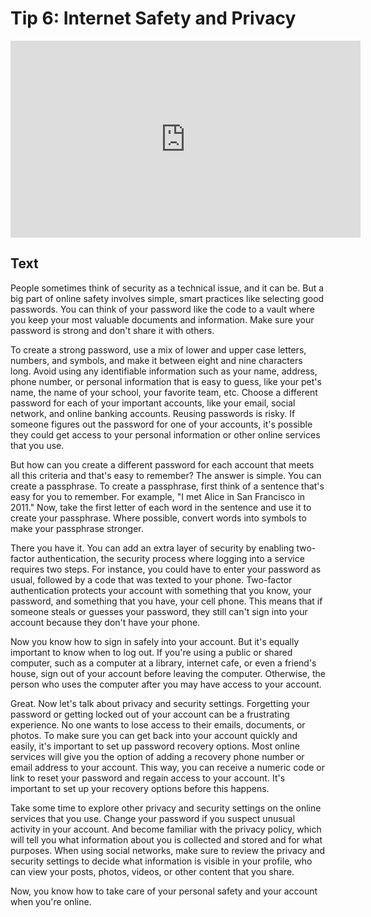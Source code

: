 # Tip 6: Internet Safety and Privacy

<iframe width="560" height="315" src="https://www.youtube.com/embed/25G4tLVH1JE?si=Cf1Fhi3PSO03RcFN" title="YouTube video player" frameborder="0" allow="accelerometer; autoplay; clipboard-write; encrypted-media; gyroscope; picture-in-picture; web-share" allowfullscreen></iframe>

<br/>

## Text

People sometimes think of security as a technical issue, and it can be. But a big part of online safety involves simple, smart practices like selecting good passwords. You can think of your password like the code to a vault where you keep your most valuable documents and information. Make sure your password is strong and don't share it with others.

To create a strong password, use a mix of lower and upper case letters, numbers, and symbols, and make it between eight and nine characters long. Avoid using any identifiable information such as your name, address, phone number, or personal information that is easy to guess, like your pet's name, the name of your school, your favorite team, etc. Choose a different password for each of your important accounts, like your email, social network, and online banking accounts. Reusing passwords is risky. If someone figures out the password for one of your accounts, it's possible they could get access to your personal information or other online services that you use.

But how can you create a different password for each account that meets all this criteria and that's easy to remember? The answer is simple. You can create a passphrase. To create a passphrase, first think of a sentence that's easy for you to remember. For example, "I met Alice in San Francisco in 2011." Now, take the first letter of each word in the sentence and use it to create your passphrase. Where possible, convert words into symbols to make your passphrase stronger.

There you have it. You can add an extra layer of security by enabling two-factor authentication, the security process where logging into a service requires two steps. For instance, you could have to enter your password as usual, followed by a code that was texted to your phone. Two-factor authentication protects your account with something that you know, your password, and something that you have, your cell phone. This means that if someone steals or guesses your password, they still can't sign into your account because they don't have your phone.

Now you know how to sign in safely into your account. But it's equally important to know when to log out. If you're using a public or shared computer, such as a computer at a library, internet cafe, or even a friend's house, sign out of your account before leaving the computer. Otherwise, the person who uses the computer after you may have access to your account.

Great. Now let's talk about privacy and security settings. Forgetting your password or getting locked out of your account can be a frustrating experience. No one wants to lose access to their emails, documents, or photos. To make sure you can get back into your account quickly and easily, it's important to set up password recovery options. Most online services will give you the option of adding a recovery phone number or email address to your account. This way, you can receive a numeric code or link to reset your password and regain access to your account. It's important to set up your recovery options before this happens.

Take some time to explore other privacy and security settings on the online services that you use. Change your password if you suspect unusual activity in your account. And become familiar with the privacy policy, which will tell you what information about you is collected and stored and for what purposes. When using social networks, make sure to review the privacy and security settings to decide what information is visible in your profile, who can view your posts, photos, videos, or other content that you share.

Now, you know how to take care of your personal safety and your account when you're online.